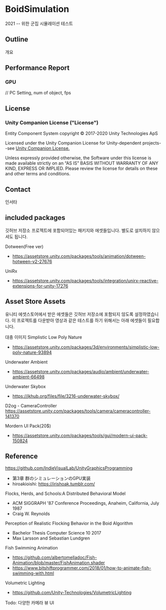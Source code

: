 # BoidSimulation
 2021 -- 위한 군집 시뮬레이션 테스트

## Outline
개요

## Performance Report
### GPU </br>
// PC Setting, num of object, fps

## License
### Unity Companion License ("License")</br>
Entity Component System copyright © 2017-2020 Unity Technologies ApS

Licensed under the Unity Companion License for Unity-dependent projects--see <a href="https://unity3d.com/legal/licenses/Unity_Companion_License">Unity Companion License.</a>

Unless expressly provided otherwise, the Software under this license is made available strictly on an “AS IS” BASIS WITHOUT WARRANTY OF ANY KIND, EXPRESS OR IMPLIED. Please review the license for details on these and other terms and conditions.


## Contact</br>
인서타

## included packages
깃허브 저장소 프로젝트에 포함되어있는 패키지와 에셋들입니다.
별도로 설치하지 않으셔도 됩니다.

Dotween(Free ver)
- https://assetstore.unity.com/packages/tools/animation/dotween-hotween-v2-27676

UniRx
- https://assetstore.unity.com/packages/tools/integration/unirx-reactive-extensions-for-unity-17276


## Asset Store Assets</br>
유니티 에셋스토어에서 받은 에셋들은 깃허브 저장소에 포함되지 않도록 설정하였습니다. 이 프로젝트를 다운받아 영상과 같은 테스트를 하기 위해서는 아래 에셋들이 필요합니다.

대충 이미지
Simplistic Low Poly Nature
- https://assetstore.unity.com/packages/3d/environments/simplistic-low-poly-nature-93894

Underwater Ambient
- https://assetstore.unity.com/packages/audio/ambient/underwater-ambient-66498

Underwater Skybox
- https://jkhub.org/files/file/3216-underwater-skybox/

D2og - CameraController
https://assetstore.unity.com/packages/tools/camera/cameracontroller-141370

Mordern UI Pack(20$)
- https://assetstore.unity.com/packages/tools/gui/modern-ui-pack-150824

## Reference</br>
https://github.com/IndieVisualLab/UnityGraphicsProgramming</br>
- 第3章 群のシミュレーションのGPU実装
- hiroakioishi: https://irishoak.tumblr.com/

Flocks, Herds, and Schools:A Distributed Behavioral Model
- ACM SIGGRAPH '87 Conference Proceedings, Anaheim, California, July 1987
- Craig W. Reynolds

Perception of Realistic Flocking Behavior in the Boid Algorithm
- Bachelor Thesis Computer Science 10 2017
- Max Larsson and Sebastian Lundgren

Fish Swimming Animation
- https://github.com/albertomelladoc/Fish-Animation/blob/master/FishAnimation.shader
- https://www.bitshiftprogrammer.com/2018/01/how-to-animate-fish-swimming-with.html

Volumetric Lighting
- https://github.com/Unity-Technologies/VolumetricLighting

Todo: 다양한 카메라 뷰 UI
